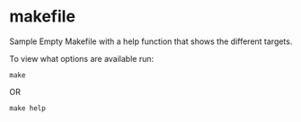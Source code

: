 # makefile
Sample Empty Makefile with a help function that shows the different targets.

To view what options are available run:
```
make
```
OR
```
make help
```
